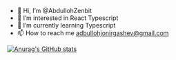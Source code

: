 - 👋 Hi, I’m @AbdullohZenbit
- 👀 I’m interested in React Typescript
- 🌱 I’m currently learning Typescript
- 📫 How to reach me adbullohjonirgashev@gmail.com

<!---
AbdullohZenbit/AbdullohZenbit is a ✨ special ✨ repository because its `README.md` (this file) appears on your GitHub profile.
You can click the Preview link to take a look at your changes.
--->


[![Anurag's GitHub stats](https://github-readme-stats.vercel.app/api?username=Abdullloh)](https://github.com/anuraghazra/github-readme-stats)
